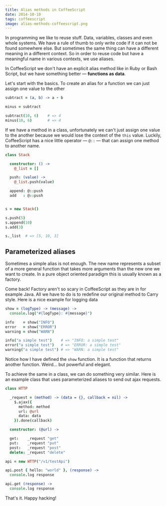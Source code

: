 ```yaml
---
title: Alias methods in CoffeeScript
date: 2014-10-10
tags: coffeescript
image: alias-methods-coffeescript.png
---
```


In programming we like to reuse stuff. Data, variables, classes and even whole systems. We have a rule of thumb to only write code if it can not be found somewhere else. But sometimes the same thing can have a different meaning in a different context. So in order to reuse code but have a meaningful name in various contexts, we use aliases.

In CoffeeScript we don't have an explicit alias method like in Ruby or Bash Script, but we have something better &mdash; **functions as data**.

Let's start with the basics. To create an alias for a function we can just assign one value to the other

``` coffeescript
subtract = (a, b) -> a - b

minus = subtract

subtract(10, 6)    # => 4
minus(10, 6)       # => 4
```

If we have a method in a class, unfortunately we can't just assign one value to the another because we would lose the context of the `this` value. Luckily, CoffeeScript has a nice little operator &mdash; `@::` &mdash; that can assign one method to another name.

``` coffeescript
class Stack

  constructor: () ->
    @_list = []

  push: (value) ->
    @_list.push(value)

  append: @::push
  add   : @::push


s = new Stack()

s.push(5)
s.append(10)
s.add(3)

s._list  # => [5, 10, 3]
```

## Parameterized aliases

Sometimes a simple alias is not enough. The new name represents a subset of a more general function that takes more arguments than the new one we want to create. In a pure object oriented paradigm this is usually known as a factory.

Come back! Factory aren't so scary in CoffeeScript as they are in for example Java. All we have to do is to redefine our original method to Carry style. Here is a nice example for logging data

``` coffeescript
show = (logType) -> (message) ->
  console.log("#{logType}: #{message}")

info    = show("INFO")
error   = show("ERROR")
warning = show("WARN")

info("a simple test")    # => "INFO: a simple test"
error("a simple test")   # => "ERROR: a simple test"
warning("a simple test") # => "WARN: a simple test"
```

Notice how I have defined the `show` function. It is a function that returns another function. Weird... but powerful and elegant.

To achieve the same in a class, we can do something very similar. Here is an example class that uses parameterized aliases to send out ajax requests.

``` coffeescript
class HTTP

  _request = (method) -> (data = {}, callback = nil) ->
    $.ajax({
      method: method
      url: @url
      data: data
    }).done(callback)

  constructor: (@url) ->

  get:    _request "get"
  put:    _request "put"
  post:   _request "post"
  delete: _request "delete"

api = new HTTP("/v1/testApi")

api.post { hello: "world" }, (response) ->
  console.log response

api.get (response) ->
  console.log response
```

That's it. Happy hacking!
